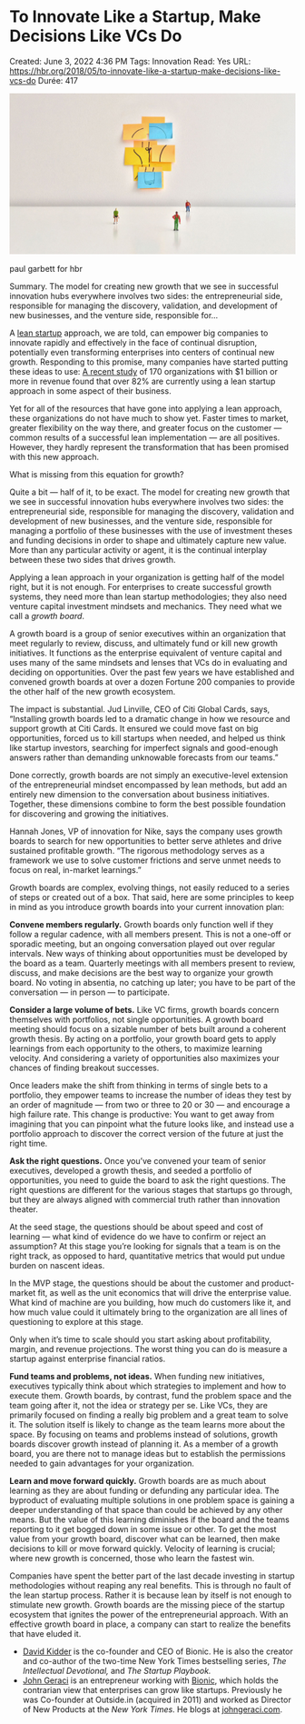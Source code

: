 # To Innovate Like a Startup, Make Decisions Like VCs Do

Created: June 3, 2022 4:36 PM
Tags: Innovation
Read: Yes
URL: https://hbr.org/2018/05/to-innovate-like-a-startup-make-decisions-like-vcs-do
Durée: 417

![To%20Innovate%20Like%20a%20Startup,%20Make%20Decisions%20Like%20VC%205df7bc0a286b41e0bb3d364c2e38e466/may18-07-hbr-paul-garbett-innovation.jpg](To%20Innovate%20Like%20a%20Startup,%20Make%20Decisions%20Like%20VC%205df7bc0a286b41e0bb3d364c2e38e466/may18-07-hbr-paul-garbett-innovation.jpg)

paul garbett for hbr

Summary. The model for creating new growth that we see in successful innovation hubs everywhere involves two sides: the entrepreneurial side, responsible for managing the discovery, validation, and development of new businesses, and the venture side, responsible for...

A [lean startup](https://hbr.org/2013/05/why-the-lean-start-up-changes-everything) approach, we are told, can empower big companies to innovate rapidly and effectively in the face of continual disruption, potentially even transforming enterprises into centers of continual new growth. Responding to this promise, many companies have started putting these ideas to use: [A recent study](https://www.innovationleader.com/lean-startup-survey-highlights/) of 170 organizations with $1 billion or more in revenue found that over 82% are currently using a lean startup approach in some aspect of their business.

Yet for all of the resources that have gone into applying a lean approach, these organizations do not have much to show yet. Faster times to market, greater flexibility on the way there, and greater focus on the customer — common results of a successful lean implementation — are all positives. However, they hardly represent the transformation that has been promised with this new approach.

What is missing from this equation for growth?

Quite a bit — half of it, to be exact. The model for creating new growth that we see in successful innovation hubs everywhere involves two sides: the entrepreneurial side, responsible for managing the discovery, validation and development of new businesses, and the venture side, responsible for managing a portfolio of these businesses with the use of investment theses and funding decisions in order to shape and ultimately capture new value. More than any particular activity or agent, it is the continual interplay between these two sides that drives growth.

Applying a lean approach in your organization is getting half of the model right, but it is not enough. For enterprises to create successful growth systems, they need more than lean startup methodologies; they also need venture capital investment mindsets and mechanics. They need what we call a *growth board*.

A growth board is a group of senior executives within an organization that meet regularly to review, discuss, and ultimately fund or kill new growth initiatives. It functions as the enterprise equivalent of venture capital and uses many of the same mindsets and lenses that VCs do in evaluating and deciding on opportunities. Over the past few years we have established and convened growth boards at over a dozen Fortune 200 companies to provide the other half of the new growth ecosystem.

The impact is substantial. Jud Linville, CEO of Citi Global Cards, says, “Installing growth boards led to a dramatic change in how we resource and support growth at Citi Cards. It ensured we could move fast on big opportunities, forced us to kill startups when needed, and helped us think like startup investors, searching for imperfect signals and good-enough answers rather than demanding unknowable forecasts from our teams.”

Done correctly, growth boards are not simply an executive-level extension of the entrepreneurial mindset encompassed by lean methods, but add an entirely new dimension to the conversation about business initiatives. Together, these dimensions combine to form the best possible foundation for discovering and growing the initiatives.

Hannah Jones, VP of innovation for Nike, says the company uses growth boards to search for new opportunities to better serve athletes and drive sustained profitable growth. “The rigorous methodology serves as a framework we use to solve customer frictions and serve unmet needs to focus on real, in-market learnings.”

Growth boards are complex, evolving things, not easily reduced to a series of steps or created out of a box. That said, here are some principles to keep in mind as you introduce growth boards into your current innovation plan:

**Convene members regularly.** Growth boards only function well if they follow a regular cadence, with all members present. This is not a one-off or sporadic meeting, but an ongoing conversation played out over regular intervals. New ways of thinking about opportunities must be developed by the board as a team. Quarterly meetings with all members present to review, discuss, and make decisions are the best way to organize your growth board. No voting in absentia, no catching up later; you have to be part of the conversation — in person — to participate.

**Consider a large volume of bets.** Like VC firms, growth boards concern themselves with portfolios, not single opportunities. A growth board meeting should focus on a sizable number of bets built around a coherent growth thesis. By acting on a portfolio, your growth board gets to apply learnings from each opportunity to the others, to maximize learning velocity. And considering a variety of opportunities also maximizes your chances of finding breakout successes.

Once leaders make the shift from thinking in terms of single bets to a portfolio, they empower teams to increase the number of ideas they test by an order of magnitude — from two or three to 20 or 30 — and encourage a high failure rate. This change is productive: You want to get away from imagining that you can pinpoint what the future looks like, and instead use a portfolio approach to discover the correct version of the future at just the right time.

**Ask the right questions.** Once you’ve convened your team of senior executives, developed a growth thesis, and seeded a portfolio of opportunities, you need to guide the board to ask the right questions. The right questions are different for the various stages that startups go through, but they are always aligned with commercial truth rather than innovation theater.

At the seed stage, the questions should be about speed and cost of learning — what kind of evidence do we have to confirm or reject an assumption? At this stage you’re looking for signals that a team is on the right track, as opposed to hard, quantitative metrics that would put undue burden on nascent ideas.

In the MVP stage, the questions should be about the customer and product-market fit, as well as the unit economics that will drive the enterprise value. What kind of machine are you building, how much do customers like it, and how much value could it ultimately bring to the organization are all lines of questioning to explore at this stage.

Only when it’s time to scale should you start asking about profitability, margin, and revenue projections. The worst thing you can do is measure a startup against enterprise financial ratios.

**Fund teams and problems, not ideas.** When funding new initiatives, executives typically think about which strategies to implement and how to execute them. Growth boards, by contrast, fund the problem space and the team going after it, not the idea or strategy per se. Like VCs, they are primarily focused on finding a really big problem and a great team to solve it. The solution itself is likely to change as the team learns more about the space. By focusing on teams and problems instead of solutions, growth boards discover growth instead of planning it. As a member of a growth board, you are there not to manage ideas but to establish the permissions needed to gain advantages for your organization.

**Learn and move forward quickly.** Growth boards are as much about learning as they are about funding or defunding any particular idea. The byproduct of evaluating multiple solutions in one problem space is gaining a deeper understanding of that space than could be achieved by any other means. But the value of this learning diminishes if the board and the teams reporting to it get bogged down in some issue or other. To get the most value from your growth board, discover what can be learned, then make decisions to kill or move forward quickly. Velocity of learning is crucial; where new growth is concerned, those who learn the fastest win.

Companies have spent the better part of the last decade investing in startup methodologies without reaping any real benefits. This is through no fault of the lean startup process. Rather it is because lean by itself is not enough to stimulate new growth. Growth boards are the missing piece of the startup ecosystem that ignites the power of the entrepreneurial approach. With an effective growth board in place, a company can start to realize the benefits that have eluded it.

- [David Kidder](https://hbr.org/search?term=david%20kidder&search_type=search-all) is the co-founder and CEO of Bionic. He is also the creator and co-author of the two-time New York Times bestselling series, *The Intellectual Devotional,* and *The Startup Playbook.*
- [John Geraci](https://hbr.org/search?term=john%20geraci&search_type=search-all) is an entrepreneur working with [Bionic](http://bionicsolution.com/), which holds the contrarian view that enterprises can grow like startups. Previously he was Co-founder at Outside.in (acquired in 2011) and worked as Director of New Products at the *New York Times*. He blogs at [johngeraci.com](http://johngeraci.com/).